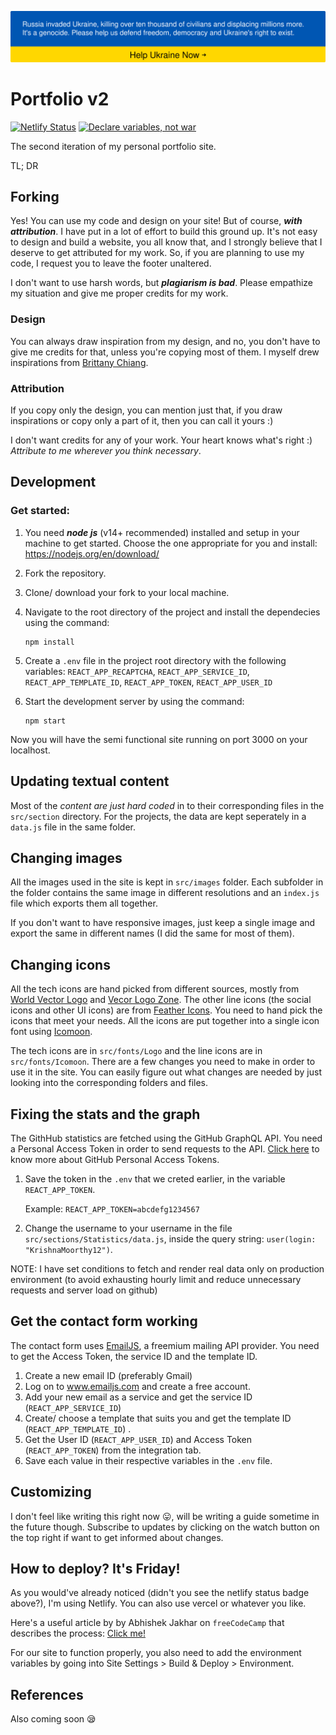 
[![Stand With Ukraine](https://raw.githubusercontent.com/vshymanskyy/StandWithUkraine/main/banner2-direct.svg)](https://vshymanskyy.github.io/StandWithUkraine)

# Portfolio v2

[
![Netlify Status](https://api.netlify.com/api/v1/badges/36e0d159-6a65-40f1-9910-36bc4b2d67c1/deploy-status)](https://app.netlify.com/sites/modest-kare-bf32da/deploys)
[![Declare variables, not war](https://img.shields.io/badge/declare%20variables-not%20war-red?style=flat-square)](https://vshymanskyy.github.io/StandWithUkraine)

The second iteration of my personal portfolio site.

TL; DR

## Forking

Yes! You can use my code and design on your site! But of course, **_with attribution_**.
I have put in a lot of effort to build this ground up. It's not easy to design and build a website, you all know that, and I strongly believe that I deserve to get attributed for my work. So, if you are planning to use my code, I request you to leave the footer unaltered.

I don't want to use harsh words, but _**plagiarism is bad**_. Please empathize my situation and give me proper credits for my work.

### Design

You can always draw inspiration from my design, and no, you don't have to give me credits for that, unless you're copying most of them. I myself drew inspirations from [Brittany Chiang](https://github.com/bchiang7).

### Attribution

If you copy only the design, you can mention just that, if you draw inspirations or copy only a part of it, then you can call it yours :)

I don't want credits for any of your work. Your heart knows what's right :) _Attribute to me wherever you think necessary_.

## Development

### Get started:

1.  You need **_node js_** (v14+ recommended) installed and setup in your machine to get started.
    Choose the one appropriate for you and install: https://nodejs.org/en/download/

2.  Fork the repository.

3.  Clone/ download your fork to your local machine.

4.  Navigate to the root directory of the project and install the dependecies using the command:

        npm install

5.  Create a `.env` file in the project root directory with the following variables: `REACT_APP_RECAPTCHA`, `REACT_APP_SERVICE_ID`, `REACT_APP_TEMPLATE_ID`, `REACT_APP_TOKEN`, `REACT_APP_USER_ID`

6.  Start the development server by using the command:

        npm start

Now you will have the semi functional site running on port 3000 on your localhost.

## Updating textual content

Most of the _content are just hard coded_ in to their corresponding files in the `src/section` directory. For the projects, the data are kept seperately in a `data.js` file in the same folder.

## Changing images

All the images used in the site is kept in `src/images` folder. Each subfolder in the folder contains the same image in different resolutions and an `index.js` file which exports them all together.

If you don't want to have responsive images, just keep a single image and export the same in different names (I did the same for most of them).

## Changing icons

All the tech icons are hand picked from different sources, mostly from [World Vector Logo](https://worldvectorlogo.com/) and [Vecor Logo Zone](https://www.vectorlogo.zone/). The other line icons (the social icons and other UI icons) are from [Feather Icons](https://feathericons.com/). You need to hand pick the icons that meet your needs. All the icons are put together into a single icon font using [Icomoon](https://icomoon.io/).

The tech icons are in `src/fonts/Logo` and the line icons are in `src/fonts/Icomoon`. There are a few changes you need to make in order to use it in the site. You can easily figure out what changes are needed by just looking into the corresponding folders and files.

## Fixing the stats and the graph

The GithHub statistics are fetched using the GitHub GraphQL API. You need a Personal Access Token in order to send requests to the API. [Click here](https://docs.github.com/en/github/authenticating-to-github/creating-a-personal-access-token) to know more about GitHub Personal Access Tokens.

1. Save the token in the `.env` that we creted earlier, in the variable `REACT_APP_TOKEN`.

   Example:
   `REACT_APP_TOKEN=abcdefg1234567`

2. Change the username to your username in the file `src/sections/Statistics/data.js`, inside the query string: `user(login: "KrishnaMoorthy12")`.

NOTE: I have set conditions to fetch and render real data only on production environment (to avoid exhausting hourly limit and reduce unnecessary requests and server load on github)

## Get the contact form working

The contact form uses [EmailJS](https://www.emailjs.com/), a freemium mailing API provider. You need to get the Access Token, the service ID and the template ID.

1. Create a new email ID (preferably Gmail)
2. Log on to www.emailjs.com and create a free account.
3. Add your new email as a service and get the service ID (`REACT_APP_SERVICE_ID`)
4. Create/ choose a template that suits you and get the template ID (`REACT_APP_TEMPLATE_ID`) .
5. Get the User ID (`REACT_APP_USER_ID`) and Access Token (`REACT_APP_TOKEN`) from the integration tab.
6. Save each value in their respective variables in the `.env` file.

## Customizing

I don't feel like writing this right now 😛, will be writing a guide sometime in the future though. Subscribe to updates by clicking on the watch button on the top right if want to get informed about changes.

## How to deploy? It's Friday!

As you would've already noticed (didn't you see the netlify status badge above?), I'm using Netlify. You can also use vercel or whatever you like.

Here's a useful article by by Abhishek Jakhar on `freeCodeCamp` that describes the process: [Click me!](https://www.freecodecamp.org/news/how-to-deploy-a-react-application-to-netlify-363b8a98a985/)

For our site to function properly, you also need to add the environment variables by going into Site Settings > Build & Deploy > Environment.

## References

Also coming soon 😪
